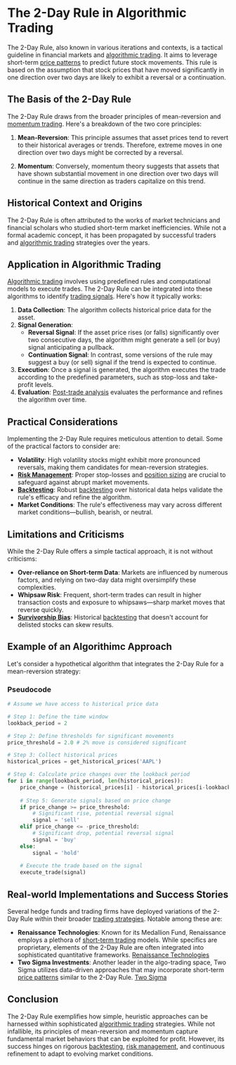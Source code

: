 # The 2-Day Rule in Algorithmic Trading

The 2-Day Rule, also known in various iterations and contexts, is a tactical guideline in financial markets and [algorithmic trading](../a/algorithmic_trading.md). It aims to leverage short-term [price patterns](../p/price_patterns.md) to predict future stock movements. This rule is based on the assumption that stock prices that have moved significantly in one direction over two days are likely to exhibit a reversal or a continuation.

## The Basis of the 2-Day Rule

The 2-Day Rule draws from the broader principles of mean-reversion and [momentum trading](../m/momentum_trading.md). Here's a breakdown of the two core principles:

1. **Mean-Reversion**: This principle assumes that asset prices tend to revert to their historical averages or trends. Therefore, extreme moves in one direction over two days might be corrected by a reversal.
   
2. **Momentum**: Conversely, momentum theory suggests that assets that have shown substantial movement in one direction over two days will continue in the same direction as traders capitalize on this trend.

## Historical Context and Origins

The 2-Day Rule is often attributed to the works of market technicians and financial scholars who studied short-term market inefficiencies. While not a formal academic concept, it has been propagated by successful traders and [algorithmic trading](../a/algorithmic_trading.md) strategies over the years.

## Application in Algorithmic Trading

[Algorithmic trading](../a/algorithmic_trading.md) involves using predefined rules and computational models to execute trades. The 2-Day Rule can be integrated into these algorithms to identify [trading signals](../t/trading_signals.md). Here's how it typically works:

1. **Data Collection**: The algorithm collects historical price data for the asset.
2. **Signal Generation**:
   - **Reversal Signal**: If the asset price rises (or falls) significantly over two consecutive days, the algorithm might generate a sell (or buy) signal anticipating a pullback.
   - **Continuation Signal**: In contrast, some versions of the rule may suggest a buy (or sell) signal if the trend is expected to continue.
3. **Execution**: Once a signal is generated, the algorithm executes the trade according to the predefined parameters, such as stop-loss and take-profit levels.
4. **Evaluation**: [Post-trade analysis](../p/post-trade_analysis.md) evaluates the performance and refines the algorithm over time.

## Practical Considerations

Implementing the 2-Day Rule requires meticulous attention to detail. Some of the practical factors to consider are:

- **Volatility**: High volatility stocks might exhibit more pronounced reversals, making them candidates for mean-reversion strategies.
- **[Risk Management](../r/risk_management.md)**: Proper stop-losses and [position sizing](../p/position_sizing.md) are crucial to safeguard against abrupt market movements.
- **[Backtesting](../b/backtesting.md)**: Robust [backtesting](../b/backtesting.md) over historical data helps validate the rule's efficacy and refine the algorithm.
- **Market Conditions**: The rule's effectiveness may vary across different market conditions—bullish, bearish, or neutral.

## Limitations and Criticisms

While the 2-Day Rule offers a simple tactical approach, it is not without criticisms:

- **Over-reliance on Short-term Data**: Markets are influenced by numerous factors, and relying on two-day data might oversimplify these complexities.
- **Whipsaw Risk**: Frequent, short-term trades can result in higher transaction costs and exposure to whipsaws—sharp market moves that reverse quickly.
- **[Survivorship Bias](../s/survivorship_bias.md)**: Historical [backtesting](../b/backtesting.md) that doesn't account for delisted stocks can skew results.

## Example of an Algorithimc Approach

Let's consider a hypothetical algorithm that integrates the 2-Day Rule for a mean-reversion strategy:

### Pseudocode

```python
# Assume we have access to historical price data

# Step 1: Define the time window
lookback_period = 2

# Step 2: Define thresholds for significant movements
price_threshold = 2.0 # 2% move is considered significant

# Step 3: Collect historical prices
historical_prices = get_historical_prices('AAPL')

# Step 4: Calculate price changes over the lookback period
for i in range(lookback_period, len(historical_prices)):
    price_change = (historical_prices[i] - historical_prices[i-lookback_period]) / historical_prices[i-lookback_period] * 100
    
    # Step 5: Generate signals based on price change
    if price_change >= price_threshold:
        # Significant rise, potential reversal signal
        signal = 'sell'
    elif price_change <= -price_threshold:
        # Significant drop, potential reversal signal
        signal = 'buy'
    else:
        signal = 'hold'
    
    # Execute the trade based on the signal
    execute_trade(signal)
```

## Real-world Implementations and Success Stories

Several hedge funds and trading firms have deployed variations of the 2-Day Rule within their broader [trading strategies](../t/trading_strategies.md). Notable among these are:

- **Renaissance Technologies**: Known for its Medallion Fund, Renaissance employs a plethora of [short-term trading](../s/short-term_trading.md) models. While specifics are proprietary, elements of the 2-Day Rule are often integrated into sophisticated quantitative frameworks. [Renaissance Technologies](https://www.rentech.com/)
- **Two Sigma Investments**: Another leader in the algo-trading space, Two Sigma utilizes data-driven approaches that may incorporate short-term [price patterns](../p/price_patterns.md) similar to the 2-Day Rule. [Two Sigma](https://www.twosigma.com/)

## Conclusion

The 2-Day Rule exemplifies how simple, heuristic approaches can be harnessed within sophisticated [algorithmic trading](../a/algorithmic_trading.md) strategies. While not infallible, its principles of mean-reversion and momentum capture fundamental market behaviors that can be exploited for profit. However, its success hinges on rigorous [backtesting](../b/backtesting.md), [risk management](../r/risk_management.md), and continuous refinement to adapt to evolving market conditions.